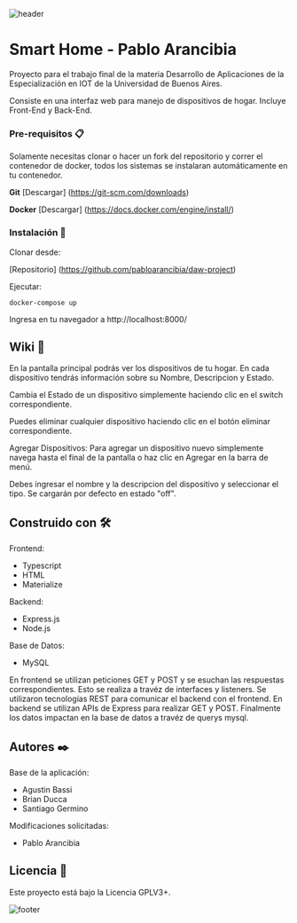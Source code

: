 ![header](doc/header.png)

# Smart Home - Pablo Arancibia

Proyecto para el trabajo final de la materia Desarrollo de Aplicaciones de la Especialización en IOT de la Universidad de Buenos Aires.

Consiste en una interfaz web para manejo de dispositivos de hogar.
Incluye Front-End y Back-End.


### Pre-requisitos 📋

Solamente necesitas clonar o hacer un fork del repositorio y correr el contenedor de docker, todos los sistemas se instalaran automáticamente en tu contenedor.

**Git**
[Descargar] (https://git-scm.com/downloads)

**Docker**
[Descargar] (https://docs.docker.com/engine/install/)



### Instalación 🔧

Clonar desde: 

[Repositorio] (https://github.com/pabloarancibia/daw-project)


Ejecutar:
```
docker-compose up
```

Ingresa en tu navegador a http://localhost:8000/


## Wiki 📖

En la pantalla principal podrás ver los dispositivos de tu hogar.
En cada dispositivo tendrás información sobre su Nombre, Descripcion y Estado.

Cambia el Estado de un dispositivo simplemente haciendo clic en el switch correspondiente.

Puedes eliminar cualquier dispositivo haciendo clic en el botón eliminar correspondiente.

Agregar Dispositivos:
Para agregar un dispositivo nuevo simplemente navega hasta el final de la pantalla o haz clic en  Agregar en la barra de menú.

Debes ingresar el nombre y la descripcion del dispositivo y seleccionar el tipo.
Se cargarán por defecto en estado "off".

## Construido con 🛠️

Frontend:
* Typescript
* HTML 
* Materialize

Backend:
* Express.js
* Node.js

Base de Datos:
* MySQL

En frontend se utilizan peticiones GET y POST y se esuchan las respuestas correspondientes. Esto se realiza a travéz de interfaces y listeners.
Se utilizaron tecnologías REST para comunicar el backend con el frontend.
En backend se utilizan APIs de Express para realizar GET y POST.
Finalmente los datos impactan en la base de datos a travéz de querys mysql.


## Autores ✒️

Base de la aplicación:
* Agustin Bassi
* Brian Ducca
* Santiago Germino

Modificaciones solicitadas:
* Pablo Arancibia


## Licencia 📄

Este proyecto está bajo la Licencia GPLV3+. 

![footer](doc/footer.png)

